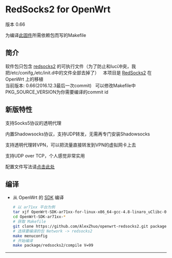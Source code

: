 RedSocks2 for OpenWrt
===
版本 0.66

为编译[此固件][N]所需依赖包而写的Makefile


简介
---

 软件包只包含 [redsocks2][1] 的可执行文件（为了防止和luci冲突，我把/etc/conifg,/etc/init.d中的文件全部去掉了）  
 本项目是 [RedSocks2][1] 在 OpenWrt 上的移植  
 当前版本: 0.66(2016.12.3最后一次commit)  
 可以修改Makefile中PKG_SOURCE_VERSION为你需要编译的commit id
 
新版特性
---

支持Socks5协议的透明代理

内置Shadowsocks协议，支持UDP转发，无需再专门安装Shadowsocks

支持透明代理转VPN，可以把流量直接转发到VPN的虚拟网卡上去

支持UDP over TCP，个人感觉非常实用

配置文件写法请[点击此处][1]

编译
---

 - 从 OpenWrt 的 [SDK][S] 编译  

   ```bash
   # 以 ar71xx 平台为例
   tar xjf OpenWrt-SDK-ar71xx-for-linux-x86_64-gcc-4.8-linaro_uClibc-0.9.33.2.tar.bz2
   cd OpenWrt-SDK-ar71xx-*
   # 获取 Makefile
   git clone https://github.com/AlexZhuo/openwrt-redsocks2.git package/redsocks2
   # 选择要编译的包 Network -> redsocks2
   make menuconfig
   # 开始编译
   make package/redsocks2/compile V=99
   ```

----------




  [1]: https://github.com/semigodking/redsocks
  [2]: http://sourceforge.net/projects/openwrt-dist/files/redsocks2/
  [5]: https://github.com/aa65535/openwrt-chinadns
  [6]: https://github.com/aa65535/openwrt-dnsmasq
  [7]: https://github.com/shadowsocks/openwrt-shadowsocks
  [8]: https://github.com/aa65535/openwrt-shadowvpn
  [S]: http://wiki.openwrt.org/doc/howto/obtain.firmware.sdk
  [L]: https://github.com/aa65535/openwrt-dist-luci
  [N]: http://www.right.com.cn/forum/thread-198649-1-1.html
